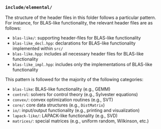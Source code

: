 ### `include/elemental/`

The structure of the header files in this folder follows a particular pattern.
For instance, for BLAS-like functionality, the relevant header files are as
follows:

-  `blas-like/`: supporting header-files for BLAS-like functionality
-  `blas-like_decl.hpp`: declarations for BLAS-like functionality implemented
   within `src/`
-  `blas-like.hpp`: includes all necessary header files for BLAS-like 
   functionality
-  `blas-like_impl.hpp`: includes only the implementations of BLAS-like 
   functionality

This pattern is followed for the majority of the following categories:

-  `blas-like`: BLAS-like functionality (e.g., GEMM)
-  `control`: solvers for control theory (e.g., Sylvester equations)
-  `convex/`: convex optimization routines (e.g., SVT)
-  `core/`: core data structures (e.g., `DistMatrix`)
-  `io/`: input/output functionality (e.g., printing and visualization)
-  `lapack-like/`: LAPACK-like functionality (e.g., SVD)
-  `matrices/`: special matrices (e.g., uniform random, Wilkinson, etc.)
